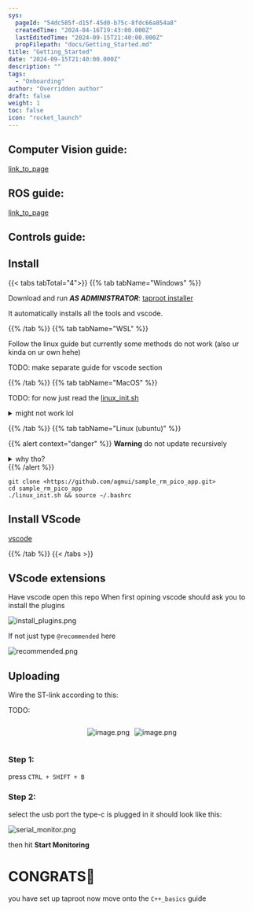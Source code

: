 ```yaml
---
sys:
  pageId: "54dc585f-d15f-45d0-b75c-8fdc66a854a8"
  createdTime: "2024-04-16T19:43:00.000Z"
  lastEditedTime: "2024-09-15T21:40:00.000Z"
  propFilepath: "docs/Getting_Started.md"
title: "Getting_Started"
date: "2024-09-15T21:40:00.000Z"
description: ""
tags:
  - "Onboarding"
author: "Overridden author"
draft: false
weight: 1
toc: false
icon: "rocket_launch"
---
```


## Computer Vision guide:

[link_to_page](86d45bc0-388b-4d26-8848-44f255f73d0e)

## ROS guide:

[link_to_page](3c76c1de-ec8f-46d6-8b0a-294005edc2d5)

## Controls guide:

## Install

{{< tabs tabTotal="4">}}
{{% tab tabName="Windows" %}}

Download and run _**AS ADMINISTRATOR**_: [taproot installer](https://github.com/Thornbots/TeachingFreshies/releases/tag/1.0)

It automatically installs all the tools and vscode.

{{% /tab %}}
{{% tab tabName="WSL" %}}

Follow the linux guide but currently some methods do not work (also ur kinda on ur own hehe)

TODO: make separate guide for vscode section

{{% /tab %}}
{{% tab tabName="MacOS" %}}

TODO: for now just read the [linux_init.sh](https://github.com/agmui/sample_rm_pico_app/blob/main/linux_init.sh)

<details>
<summary>might not work lol</summary>

`brew install libusb pkg-config`

Next install: [vscode](https://code.visualstudio.com/Download)

</details>

{{% /tab %}}
{{% tab tabName="Linux (ubuntu)" %}}

{{% alert context="danger" %}}
**Warning** do not update recursively
<details>
<summary>why tho?</summary>
There are some submodules that may go on for a while (like tinyusb) and I highly
recommend you don't need to get them.
If you want to see what submodules I update just look in `linux_init.sh`
</details>
{{% /alert %}}

```shell
git clone <https://github.com/agmui/sample_rm_pico_app.git>
cd sample_rm_pico_app
./linux_init.sh && source ~/.bashrc
```

## Install VScode

[vscode](https://code.visualstudio.com/Download)

{{% /tab %}}
{{< /tabs >}}

## VScode extensions

Have vscode open this repo
When first opining vscode should ask you to install the plugins

![install_plugins.png](https://prod-files-secure.s3.us-west-2.amazonaws.com/d518164a-d88e-44d1-a4ee-3adb3bd8bce0/89bd30f0-1825-4e77-867b-0a41ce370880/install_plugins.png?X-Amz-Algorithm=AWS4-HMAC-SHA256&X-Amz-Content-Sha256=UNSIGNED-PAYLOAD&X-Amz-Credential=ASIAZI2LB4663HZ3WY4F%2F20250316%2Fus-west-2%2Fs3%2Faws4_request&X-Amz-Date=20250316T200750Z&X-Amz-Expires=3600&X-Amz-Security-Token=IQoJb3JpZ2luX2VjENz%2F%2F%2F%2F%2F%2F%2F%2F%2F%2FwEaCXVzLXdlc3QtMiJIMEYCIQCgD1rW6J5H7aCq6Er24w0zHSGPEcUtb9ACmgJI%2FFWIlAIhALgYgFonK%2BuN%2B8s8Ef8Pjwiz2U3gXPfYC15ATJ0N4OQDKv8DCDUQABoMNjM3NDIzMTgzODA1Igw%2BFy7W41YZi6MMeGkq3ANXk5otyFqR0Uf7Q4YZW8TvQ7Hy3lQJx61EVYBwK9%2Bf9SWzzLRfXwam9Ws4iJGLMUKAz5gKWnIJ3fp5VbAmuoI01lhMe13JNPolmsAYH3uoZ7%2BAZdnHGn1gNuTvTgCSQH9PRQfpcFvswWS2rIEGaNdGS6ANXVVtYgzecDPsnMt2Uq4Cf2jujucO8VSIF4I2gHF9eUdmkWoqxbBdfgnyrLk1XiaZAOvEpCPIJwu6niCPKYlDg6xriwFxbWJ5t8uRBPc20UJVBC7KLn0ricP2SN36kfi%2FbKJInyLFQtDCSI215qMVzgZBsNKDAFj7fNdvzumbWVoC7Xae%2F8XoVimd9yz7wbcQHPwalFAZSTzZ%2BZZUL36miNZsHza5wLcQoVpOYrmwIlPgau3bHNRybdFY1Yytv36tZ0gsKMfSiq%2FAwkf1d5ZIQUW4abo4jfYRFKjVy%2F6Z4S1EZfUJJ9JWYsiNsdVtUPkssklTzONVcifbwHyozJnzyJIQGW3VBYiqwMMwZy3wr%2FD4rn7TLgGfTQAOh%2B0wSK7BSjFISZPRTblGThV488YhMXBTwuxYqGqI7zXuw7hxPPxrGe3S8XoIdJmadJv%2BSSKbS5w%2FAE%2FQwHNWYBA6Xlv2f6%2B6bsk%2FvcrttjC%2B3Ny%2BBjqkATFriSIrLrZyR93xw%2Bz2scjNmZ1XHRTQiEGFhP%2FwnhX4oIaZJ8nrjsUjSSXJxzfDrP6rPvXQHuqdM%2FqYZdSNy%2B3D75LXhNiZ2LLWAql2WRKlWAQGyWyh%2BGO82LlJabjNu7eLbk%2BM6Xf70xsVKBIBo22xLG8Qrd62nOs2N%2FYPKwbd9CelWNvGIOCBxqp4ymfAXDUr6zHgDTBKJJmdOhDXtm8ZYjJd&X-Amz-Signature=595ff928040f70eef7af2ddecda7ba363b19f99cf4a4a3b79841f9d30c8d2884&X-Amz-SignedHeaders=host&x-id=GetObject)

If not just type `@recommended` here  

![recommended.png](https://prod-files-secure.s3.us-west-2.amazonaws.com/d518164a-d88e-44d1-a4ee-3adb3bd8bce0/61e661e9-5d85-4dfc-be0d-8d2097a5e793/recommended.png?X-Amz-Algorithm=AWS4-HMAC-SHA256&X-Amz-Content-Sha256=UNSIGNED-PAYLOAD&X-Amz-Credential=ASIAZI2LB4663HZ3WY4F%2F20250316%2Fus-west-2%2Fs3%2Faws4_request&X-Amz-Date=20250316T200750Z&X-Amz-Expires=3600&X-Amz-Security-Token=IQoJb3JpZ2luX2VjENz%2F%2F%2F%2F%2F%2F%2F%2F%2F%2FwEaCXVzLXdlc3QtMiJIMEYCIQCgD1rW6J5H7aCq6Er24w0zHSGPEcUtb9ACmgJI%2FFWIlAIhALgYgFonK%2BuN%2B8s8Ef8Pjwiz2U3gXPfYC15ATJ0N4OQDKv8DCDUQABoMNjM3NDIzMTgzODA1Igw%2BFy7W41YZi6MMeGkq3ANXk5otyFqR0Uf7Q4YZW8TvQ7Hy3lQJx61EVYBwK9%2Bf9SWzzLRfXwam9Ws4iJGLMUKAz5gKWnIJ3fp5VbAmuoI01lhMe13JNPolmsAYH3uoZ7%2BAZdnHGn1gNuTvTgCSQH9PRQfpcFvswWS2rIEGaNdGS6ANXVVtYgzecDPsnMt2Uq4Cf2jujucO8VSIF4I2gHF9eUdmkWoqxbBdfgnyrLk1XiaZAOvEpCPIJwu6niCPKYlDg6xriwFxbWJ5t8uRBPc20UJVBC7KLn0ricP2SN36kfi%2FbKJInyLFQtDCSI215qMVzgZBsNKDAFj7fNdvzumbWVoC7Xae%2F8XoVimd9yz7wbcQHPwalFAZSTzZ%2BZZUL36miNZsHza5wLcQoVpOYrmwIlPgau3bHNRybdFY1Yytv36tZ0gsKMfSiq%2FAwkf1d5ZIQUW4abo4jfYRFKjVy%2F6Z4S1EZfUJJ9JWYsiNsdVtUPkssklTzONVcifbwHyozJnzyJIQGW3VBYiqwMMwZy3wr%2FD4rn7TLgGfTQAOh%2B0wSK7BSjFISZPRTblGThV488YhMXBTwuxYqGqI7zXuw7hxPPxrGe3S8XoIdJmadJv%2BSSKbS5w%2FAE%2FQwHNWYBA6Xlv2f6%2B6bsk%2FvcrttjC%2B3Ny%2BBjqkATFriSIrLrZyR93xw%2Bz2scjNmZ1XHRTQiEGFhP%2FwnhX4oIaZJ8nrjsUjSSXJxzfDrP6rPvXQHuqdM%2FqYZdSNy%2B3D75LXhNiZ2LLWAql2WRKlWAQGyWyh%2BGO82LlJabjNu7eLbk%2BM6Xf70xsVKBIBo22xLG8Qrd62nOs2N%2FYPKwbd9CelWNvGIOCBxqp4ymfAXDUr6zHgDTBKJJmdOhDXtm8ZYjJd&X-Amz-Signature=05ec81ec59e6ef604d5e8468edc0561823d182d1797cdf61f863c61e12d38a2c&X-Amz-SignedHeaders=host&x-id=GetObject)

## Uploading

Wire the ST-link according to this:

TODO:

<div style="display: flex;flex-direction: row; column-gap:10px; max-width: 630px;justify-content: center;">
<div>

![image.png](https://prod-files-secure.s3.us-west-2.amazonaws.com/d518164a-d88e-44d1-a4ee-3adb3bd8bce0/210ecb78-1116-4d7b-b9b7-2292f66fa2c2/image.png?X-Amz-Algorithm=AWS4-HMAC-SHA256&X-Amz-Content-Sha256=UNSIGNED-PAYLOAD&X-Amz-Credential=ASIAZI2LB466VYGLD4FB%2F20250316%2Fus-west-2%2Fs3%2Faws4_request&X-Amz-Date=20250316T200751Z&X-Amz-Expires=3600&X-Amz-Security-Token=IQoJb3JpZ2luX2VjENz%2F%2F%2F%2F%2F%2F%2F%2F%2F%2FwEaCXVzLXdlc3QtMiJHMEUCIQDsALLCr7Y02VvXROthIK80HP%2FYbX8eWs1sugfyMoODuQIgSCnV3pYtvCIyctgjZsGShbRYwGc8z%2FdyKUEPmws5Vukq%2FwMINRAAGgw2Mzc0MjMxODM4MDUiDJHBYbn3DCpWyZIl4yrcA7MNV7auCTbTihVjdHPDQrAfENhsumlZPrOGkB6ZU022Yi%2BZ7ZZ8kgLsASfljmrYeCeu6IQpBD71m%2Fqmo1DEIj3Zp6vMCrRisexutrCLO6s6ABcDcxqm9JS%2Fx9xGRKtHSAMCDw8xYgF4BW6GbTyan6fnk2cNucuIu4m4AbDEh2%2F5Q4TXGyr430pSe206omA7hnqwB%2BNSvBl3T3IcGp7P2216mm7nFMqSd4oy%2BFHP0lT3eL%2F4kjUQNsuYaXTH7AakiEz2UxMu%2B21kFUtzVmmuVlh1Ivs6Vc9HAPqsX8geqTMaRcqfngrpu56W4CWNiP4Y1%2FepWEh%2FdpoUQvt8o4R%2BU3wKiOm9Jw9Nv8pofFs5VTkRAUWf0lYu01dNueeLqu3kLoSKTHL5AIReNL3QWB0b%2FZSYx%2FNWTdQ6yFZyvbJHmt20ntoysIBgoaB1QTmgq7OY33xFsq%2FlDiqWgnU2h7Wn8pmvlwot9bYn3ny1nL9N68Uo%2BrsUJQNBaxcP6hw8AqQlKTe9Dja3Z%2B7UJ0%2F2L4eeNaxLs5DyqDMt7V5WxBQ57Qx0GyUZknBaX6KJljey%2FyJdfu8ZRBdq99MLGg5gRiXvyg66QtjqJUzDMn%2Fvu2sMudSAxLXHUMa85qg%2BBJMxMI%2Fc3L4GOqUBr2KyQ4WxR1HKZ4nG37X42yC36oxBzVkK3InqWw7mgBLcMjU3Npd1hk2cDLMl1AUzD%2BlXJHOd6SaWMSczUzpTlfa2wdGyP%2FDfWTGiQCTP5BMRtRUbU2RJDUUrz%2BFrODsJ9xYuUETzPJRxLfNfJiuotBxX5zzG4%2FKt4bDgC9LIZZUl51jmKCMgWgtYR%2Fj%2F9Gaz%2BzOLMNy9HADBfG3wAHoEklLvAfPz&X-Amz-Signature=1c3e1430d9da9cfe95cd396ef9bb6b89c531e73458b29437e417f3f32554ba6f&X-Amz-SignedHeaders=host&x-id=GetObject)

</div>
<div>

![image.png](https://prod-files-secure.s3.us-west-2.amazonaws.com/d518164a-d88e-44d1-a4ee-3adb3bd8bce0/33a0fd0f-8ca6-4a86-8e09-26e95ded1fff/image.png?X-Amz-Algorithm=AWS4-HMAC-SHA256&X-Amz-Content-Sha256=UNSIGNED-PAYLOAD&X-Amz-Credential=ASIAZI2LB466X43MMCBA%2F20250316%2Fus-west-2%2Fs3%2Faws4_request&X-Amz-Date=20250316T200751Z&X-Amz-Expires=3600&X-Amz-Security-Token=IQoJb3JpZ2luX2VjENz%2F%2F%2F%2F%2F%2F%2F%2F%2F%2FwEaCXVzLXdlc3QtMiJIMEYCIQCMYVzz9GOMOgPG2lvNFFCd4p2D9kIhK4fLg93H43bPfQIhAJPDN9gS1GzOG%2BozC6ZBN3PuL56JuUijIhBnagH9CBSSKv8DCDUQABoMNjM3NDIzMTgzODA1Igyd5kGW6yiDTGmO8lIq3AP9Od5ch%2FwtTHEi5OvTfInPMLH6U8yckRzQ8ta5o6OiDXYJVrouOr070O%2FWXO5qzfYGHmMcfW4FQVJj4RyPZznYpWFlqBmaSmvxYxJFxqPMN9NbSVVnADJGAXXxCNLOmHiELu8S54rnUrG8%2BT3vyAoq7TDmb2%2BuiYacj2FAgIzYo1Y67Mp61UFzv0VoxePkUdJvOcTVwWWc%2BwTeYNnxj%2F26JQnx9lJdXhvmiK1Ba5umb4PrazURA8r%2BdqwaeMTRwacbBYoTdverOl%2Bvkiir4bN8MzXmzba9lyga9%2BiqZ5DKDfcVc1a%2FQs5pepB381t74%2BGF%2B0%2B5JyCw75ZInWkWY3Z1q5McYJODnmJ7mxR%2BhUgHfKUSv6ENyFT%2BqlvsJLbklDS4Br75TtA8TGMKvPTdseRQC5tpUvTX%2FiEjDozklRhJv4JsTyZuYy1GGXQxxO2XXKcMv2ozws5dtJH4iyia4OWZKxjsSQNjH6rBYJsPuRd4Z9mACTFYL92XXnBtGhUzlHnrhZOJ0Jq9Dyd6GSBg73xov2U6BgInPdxW80RxYMil1g8ONKV3vTKcpu5qOq6jwVem7zERkVfmN1l2ftaccMwlDwnEwP5hbj7A26U4Tz%2FGS%2BiPHWKJ1qYuJ3UqgzCC3Ny%2BBjqkASAGablBF5Psumj2b5ysNTHN485S7GAJaP9l4VyJIXaiC%2BRm2pzGBz%2FEXoFQEMxPzTyyUeJ%2Fppvtc4oR%2F36KSaAnhVqnofWwo19aquEQL%2BP%2FDjUyTBetGJF120m0wxeLwuaxGkjSTUyKRB2aNeVNrnZGAzpFY37QwtMjO9h7m4xaYkHdsrK%2BN1%2FGLgClR0MkVhJGN6IPfRRl0HhXk5z3UTAXpe%2FA&X-Amz-Signature=239d7b0d33a31c0bf9171e0edc74558afa04951d53f8b7ffdbdc587e6e356318&X-Amz-SignedHeaders=host&x-id=GetObject)

</div>
</div>

### Step 1:

press `CTRL + SHIFT + B`

### Step 2:

select the usb port the type-c is plugged in it should look like this:

![serial_monitor.png](https://prod-files-secure.s3.us-west-2.amazonaws.com/d518164a-d88e-44d1-a4ee-3adb3bd8bce0/f03f4774-05d4-4393-b6a0-d5efb6d315ab/serial_monitor.png?X-Amz-Algorithm=AWS4-HMAC-SHA256&X-Amz-Content-Sha256=UNSIGNED-PAYLOAD&X-Amz-Credential=ASIAZI2LB4663HZ3WY4F%2F20250316%2Fus-west-2%2Fs3%2Faws4_request&X-Amz-Date=20250316T200750Z&X-Amz-Expires=3600&X-Amz-Security-Token=IQoJb3JpZ2luX2VjENz%2F%2F%2F%2F%2F%2F%2F%2F%2F%2FwEaCXVzLXdlc3QtMiJIMEYCIQCgD1rW6J5H7aCq6Er24w0zHSGPEcUtb9ACmgJI%2FFWIlAIhALgYgFonK%2BuN%2B8s8Ef8Pjwiz2U3gXPfYC15ATJ0N4OQDKv8DCDUQABoMNjM3NDIzMTgzODA1Igw%2BFy7W41YZi6MMeGkq3ANXk5otyFqR0Uf7Q4YZW8TvQ7Hy3lQJx61EVYBwK9%2Bf9SWzzLRfXwam9Ws4iJGLMUKAz5gKWnIJ3fp5VbAmuoI01lhMe13JNPolmsAYH3uoZ7%2BAZdnHGn1gNuTvTgCSQH9PRQfpcFvswWS2rIEGaNdGS6ANXVVtYgzecDPsnMt2Uq4Cf2jujucO8VSIF4I2gHF9eUdmkWoqxbBdfgnyrLk1XiaZAOvEpCPIJwu6niCPKYlDg6xriwFxbWJ5t8uRBPc20UJVBC7KLn0ricP2SN36kfi%2FbKJInyLFQtDCSI215qMVzgZBsNKDAFj7fNdvzumbWVoC7Xae%2F8XoVimd9yz7wbcQHPwalFAZSTzZ%2BZZUL36miNZsHza5wLcQoVpOYrmwIlPgau3bHNRybdFY1Yytv36tZ0gsKMfSiq%2FAwkf1d5ZIQUW4abo4jfYRFKjVy%2F6Z4S1EZfUJJ9JWYsiNsdVtUPkssklTzONVcifbwHyozJnzyJIQGW3VBYiqwMMwZy3wr%2FD4rn7TLgGfTQAOh%2B0wSK7BSjFISZPRTblGThV488YhMXBTwuxYqGqI7zXuw7hxPPxrGe3S8XoIdJmadJv%2BSSKbS5w%2FAE%2FQwHNWYBA6Xlv2f6%2B6bsk%2FvcrttjC%2B3Ny%2BBjqkATFriSIrLrZyR93xw%2Bz2scjNmZ1XHRTQiEGFhP%2FwnhX4oIaZJ8nrjsUjSSXJxzfDrP6rPvXQHuqdM%2FqYZdSNy%2B3D75LXhNiZ2LLWAql2WRKlWAQGyWyh%2BGO82LlJabjNu7eLbk%2BM6Xf70xsVKBIBo22xLG8Qrd62nOs2N%2FYPKwbd9CelWNvGIOCBxqp4ymfAXDUr6zHgDTBKJJmdOhDXtm8ZYjJd&X-Amz-Signature=a274e5218591649b268326ff97117dd973e16b75703d8feab7291d5f1f76ff38&X-Amz-SignedHeaders=host&x-id=GetObject)

then hit **Start Monitoring**

# CONGRATS🎉

you have set up taproot now move onto the `C++_basics` guide
